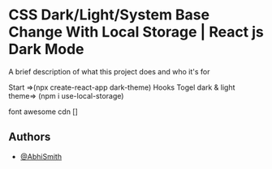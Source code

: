 
#  CSS Dark/Light/System Base Change With Local Storage | React js Dark Mode

A brief description of what this project does and who it's for

Start =>(npx create-react-app dark-theme)
Hooks Togel dark & light theme=> (npm i use-local-storage)


font awesome cdn [<script src="https://kit.fontawesome.com/bb7a83fd20.js" crossorigin="anonymous"></script>]


## Authors

- [@AbhiSmith](https://github.com/AbhiSmith)

